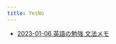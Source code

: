 ```yaml
---
title: YesNo
---
```



- [2023-01-06 英語の勉強 文法メモ](./../../../../../../../d/2023/01/06/英語の勉強_文法メモ.md)





